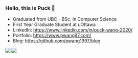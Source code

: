 ### Hello, this is Puck 👋

* Graduated from UBC - BSc. in Computer Science
* First Year Graduate Student at uOttawa
* LinkedIn: https://www.linkedin.com/in/puck-wang-2020/
* Portfolio: https://www.pwang97.com/
* Blog: https://github.com/pwang1997/blog


<a href="https://github.com/pwang1997">
  <img src="https://github-readme-stats.yezihaohao.vercel.app/api?username=pwang1997&count_private=true&show_icons=true&icon_color=805AD5&text_color=718096&hide_title=true&bg_color=FFFFFF" align="left" />
</a>
<a href="https://github.com/pwang1997">
  <img src="https://github-readme-stats.vercel.app/api/top-langs/?username=pwang1997&layout=compact&count_private=true&count_private=true&show_icons=true&icon_color=805AD5&text_color=718096&hide_title=true&bg_color=FFFFFF" align="left" />
</a>
